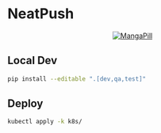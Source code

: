 # NeatPush

<p align="center">
  <a href="https://mangapill.com">
    <img src="https://mangapill.com/static/favicon/android-chrome-512x512.png" alt="MangaPill">
  </a>
</p>

## Local Dev

```bash
pip install --editable ".[dev,qa,test]"
```

## Deploy

```bash
kubectl apply -k k8s/
```
